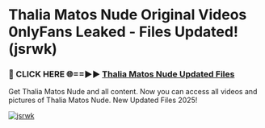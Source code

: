 # Thalia Matos Nude Original Videos 0nlyFans Leaked - Files Updated! (jsrwk)

<h3>🔴 CLICK HERE 🌐==►► <a href="https://tinyurl.com/yrmya6cz" rel="nofollow">Thalia Matos Nude Updated Files</a></h3>

Get Thalia Matos Nude and all content. Now you can access all videos and pictures of Thalia Matos Nude. New Updated Files 2025!

[![jsrwk](https://i.imgur.com/FMdXYCs.gif)](https://tinyurl.com/yrmya6cz)
